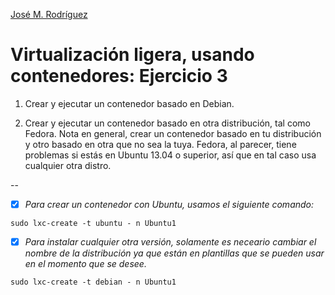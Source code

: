 [José M. Rodríguez](https://github.com/Jmrodriguez90)

Virtualización ligera, usando contenedores: Ejercicio 3
======================================================================

1. Crear y ejecutar un contenedor basado en Debian.

2. Crear y ejecutar un contenedor basado en otra distribución, tal como Fedora. Nota en general, crear un contenedor basado en tu distribución y otro basado en otra que no sea la tuya. Fedora, al parecer, tiene problemas si estás en Ubuntu 13.04 o superior, así que en tal caso usa cualquier otra distro.

--

- [x] *Para crear un contenedor con Ubuntu, usamos el siguiente comando:*

`sudo lxc-create -t ubuntu - n Ubuntu1`

- [x] *Para instalar cualquier otra versión, solamente es neceario cambiar el nombre de la distribución ya que están en plantillas que se pueden usar en el momento que se desee.*

`sudo lxc-create -t debian - n Ubuntu1`
